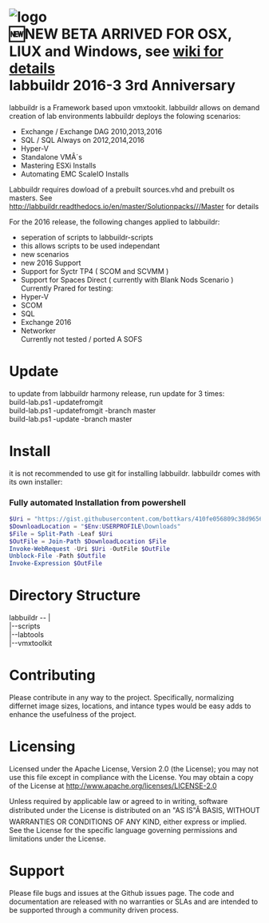 ﻿
![logo](https://cloud.githubusercontent.com/assets/8255007/17669992/3d3a18ba-6310-11e6-829a-2d8fc7995712.jpg)  
:new:**NEW BETA ARRIVED FOR OSX, LIUX and Windows, see [wiki for details](http://labbuildr.readthedocs.io/en/master/Solutionpacks///NEW-BETA-LABBUILDR-LINUX-OSX)**   
labbuildr 2016-3 3rd Anniversary   
=======

labbuildr is a Framework based upon vmxtookit.
labbuildr allows on demand creation of lab environments
labbuildr deploys the folowing scenarios:
  - Exchange / Exchange DAG 2010,2013,2016
  - SQL / SQL Always on 2012,2014,2016
  - Hyper-V
  - Standalone VMÂ´s
  - Mastering ESXi Installs
  - Automating EMC ScaleIO Installs
 

  
Labbuildr requires dowload of a prebuilt sources.vhd and prebuilt os masters.
See http://labbuildr.readthedocs.io/en/master/Solutionpacks///Master for details

For the 2016 release, the following changes applied to labbuildr:

- seperation of scripts to labbuildr-scripts
- this allows scripts to be used independant  
- new scenarios
- new 2016 Support
- Support for Syctr TP4 ( SCOM and SCVMM )
- Support for Spaces Direct ( currently with Blank Nods Scenario )
Currently Prared for testing:
- Hyper-V
- SCOM
- SQL
- Exchange 2016
- Networker   
Currently not tested / ported
A SOFS   

Update    
========
to update from labbuildr harmony release, run update for 3 times:   
build-lab.ps1 -updatefromgit   
build-lab.ps1 -updatefromgit -branch master      
build-lab.ps1 -update -branch master   


Install    
=========

it is not recommended to use git for installing labbuildr.
labbuildr comes with its own installer:

### Fully automated Installation from powershell
````Powershell
$Uri = "https://gist.githubusercontent.com/bottkars/410fe056809c38d96562/raw/install-labbuildr.ps1"
$DownloadLocation = "$Env:USERPROFILE\Downloads"
$File = Split-Path -Leaf $Uri
$OutFile = Join-Path $DownloadLocation $File
Invoke-WebRequest -Uri $Uri -OutFile $OutFile
Unblock-File -Path $Outfile
Invoke-Expression $OutFile
````


Directory Structure   
=========

labbuildr --  |    
              |--scripts    
              |--labtools    
              |--vmxtoolkit    
                




Contributing   
==========
Please contribute in any way to the project. Specifically, normalizing differnet image sizes, locations, and intance types would be easy adds to enhance the usefulness of the project.

Licensing   
==========
Licensed under the Apache License, Version 2.0 (the License); you may not use this file except in compliance with the License. You may obtain a copy of the License at http://www.apache.org/licenses/LICENSE-2.0

Unless required by applicable law or agreed to in writing, software distributed under the License is distributed on an "AS IS"Â BASIS, WITHOUT WARRANTIES OR CONDITIONS OF ANY KIND, either express or implied. See the License for the specific language governing permissions and limitations under the License.

Support   
==========
Please file bugs and issues at the Github issues page. The code and documentation are released with no warranties or SLAs and are intended to be supported through a community driven process.


